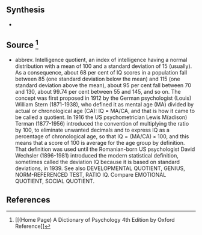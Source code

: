 ## Synthesis
- 
## Source [^1]
- abbrev. Intelligence quotient, an index of intelligence having a normal distribution with a mean of 100 and a standard deviation of 15 (usually). As a consequence, about 68 per cent of IQ scores in a population fall between 85 (one standard deviation below the mean) and 115 (one standard deviation above the mean), about 95 per cent fall between 70 and 130, about 99.74 per cent between 55 and 145, and so on. The concept was first proposed in 1912 by the German psychologist (Louis) William Stern (1871-1938), who defined it as mental age (MA) divided by actual or chronological age (CA): IQ = MA/CA, and that is how it came to be called a quotient. In 1916 the US psychometrician Lewis M(adison) Terman (1877-1956) introduced the convention of multiplying the ratio by 100, to eliminate unwanted decimals and to express IQ as a percentage of chronological age, so that $\mathrm{IQ}=(\mathrm{MA} / \mathrm{CA}) \times 100$, and this means that a score of 100 is average for the age group by definition. That definition was used until the Romanian-born US psychologist David Wechsler (1896-1981) introduced the modern statistical definition, sometimes called the deviation IQ because it is based on standard deviations, in 1939. See also DEVELOPMENTAL QUOTIENT, GENIUS, NORM-REFERENCED TEST, RATIO IQ. Compare EMOTIONAL QUOTIENT, SOCIAL QUOTIENT.
## References

[^1]: [[(Home Page) A Dictionary of Psychology 4th Edition by Oxford Reference]]